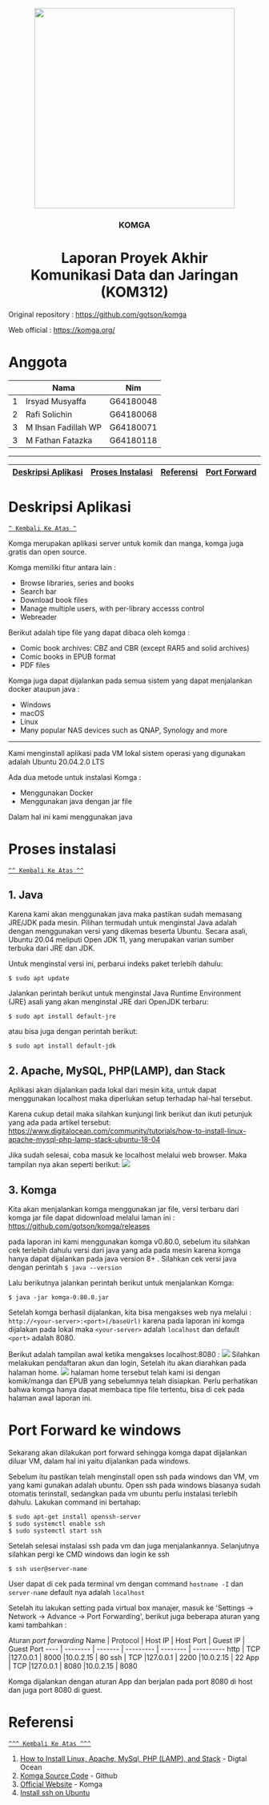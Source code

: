 <p align="center">
  <!--<b>Some Links:</b><br>
  //<a href="#">Link 1</a> |
  //<a href="#">Link 2</a> |
  //<a href="#">Link 3</a>
  //<br><br> -->
  <img src="https://user-images.githubusercontent.com/62282651/111072088-a425b080-850b-11eb-9393-ec330fba5ad6.png" width="400px" height="400px">
</p>

<h3 align="center"> KOMGA </h3>


<h1 align="center">Laporan Proyek Akhir <br> Komunikasi Data dan Jaringan (KOM312) </h1>

Original repository : https://github.com/gotson/komga

Web official : https://komga.org/

# Anggota
<table>
    <thead>
        <tr>
            <th></th>
            <th>Nama</th>
            <th>Nim</th>
        </tr>
    </thead>
    <tbody>
        <tr>
            <td>1</td>
            <td>Irsyad Musyaffa</td>
            <td>G64180048</td>
        </tr>
        <tr>
            <td>2</td>
            <td>Rafi Solichin</td>
            <td>G64180068</td>
        </tr>
        <tr>
            <td>3</td>
            <td>M Ihsan Fadillah WP</td>
            <td>G64180071</td>
        </tr>
        <tr>
            <td>3</td>
            <td>M Fathan Fatazka</td>
            <td>G64180118</td>
        </tr>
</tbody>
</table>

---
[Deskripsi Aplikasi](#deskripsi-aplikasi) | [Proses Instalasi](#proses-instalasi) | [Referensi](#referensi) | [Port Forward](#port-forward-ke-windows)
:-:|:-:|:-:|:-:


# Deskripsi Aplikasi
[`^ Kembali Ke Atas ^`](#) 

Komga merupakan aplikasi server untuk komik dan manga, komga juga gratis dan open source.

Komga memiliki fitur antara lain :
- Browse libraries, series and books
- Search bar
- Download book files
- Manage multiple users, with per-library accesss control
- Webreader

Berikut adalah tipe file yang dapat dibaca oleh komga :
- Comic book archives: CBZ and CBR (except RAR5 and solid archives)
- Comic books in EPUB format
- PDF files

Komga juga dapat dijalankan pada semua sistem yang dapat menjalankan docker ataupun java :
- Windows
- macOS
- Linux
- Many popular NAS devices such as QNAP, Synology and more
---
Kami menginstall aplikasi pada VM lokal sistem operasi yang digunakan adalah Ubuntu 20.04.2.0 LTS

Ada dua metode untuk instalasi Komga :
- Menggunakan Docker
- Menggunakan java dengan jar file

Dalam hal ini kami menggunakan java

# Proses instalasi
[`^^ Kembali Ke Atas ^^`](#)

## 1. Java
Karena kami akan menggunakan java maka pastikan sudah memasang JRE/JDK pada mesin.
Pilihan termudah untuk menginstal Java adalah dengan menggunakan versi yang dikemas beserta Ubuntu. Secara asali, Ubuntu 20.04 meliputi Open JDK 11, yang merupakan varian sumber terbuka dari JRE dan JDK.

Untuk menginstal versi ini, perbarui indeks paket terlebih dahulu:
````
$ sudo apt update
````
Jalankan perintah berikut untuk menginstal Java Runtime Environment (JRE) asali yang akan menginstal JRE dari OpenJDK terbaru:
````
$ sudo apt install default-jre
````
atau bisa juga dengan perintah berikut:
````
$ sudo apt install default-jdk
````
## 2. Apache, MySQL, PHP(LAMP), dan Stack
Aplikasi akan dijalankan pada lokal dari mesin kita, untuk dapat menggunakan localhost maka diperlukan setup terhadap hal-hal tersebut.

Karena cukup detail maka silahkan kunjungi link berikut dan ikuti petunjuk yang ada pada artikel tersebut: https://www.digitalocean.com/community/tutorials/how-to-install-linux-apache-mysql-php-lamp-stack-ubuntu-18-04

Jika sudah selesai, coba masuk ke localhost melalui web browser. Maka tampilan nya akan seperti berikut:
![](src/localhost.png)

## 3. Komga
Kita akan menjalankan komga menggunakan jar file, versi terbaru dari komga jar file dapat didownload melalui laman ini : https://github.com/gotson/komga/releases

pada laporan ini kami menggunakan komga v0.80.0, sebelum itu silahkan cek terlebih dahulu versi dari java yang ada pada mesin karena komga hanya dapat dijalankan pada
java version 8+ . Silahkan cek versi java dengan perintah ```` $ java --version ````

Lalu berikutnya jalankan perintah berikut untuk menjalankan Komga:
````
$ java -jar komga-0.80.0.jar
````
Setelah komga berhasil dijalankan, kita bisa mengakses web nya melalui : ```` http://<your-server>:<port>(/baseUrl) ````
karena pada laporan ini komga dijalakan pada lokal maka `` <your-server> `` adalah `` localhost `` dan default `` <port> `` adalah 8080.

Berikut adalah tampilan awal ketika mengakses localhost:8080  :
![](src/login.png)
Silahkan melakukan pendaftaran akun dan login, Setelah itu akan diarahkan pada halaman home. 
![](src/home2.png)
halaman home tersebut telah kami isi dengan komik/manga dan EPUB yang sebelumnya telah disiapkan. Perlu perhatikan bahwa komga hanya dapat membaca tipe file tertentu, bisa di cek pada halaman awal laporan ini.

# Port Forward ke windows
Sekarang akan dilakukan port forward sehingga komga dapat dijalankan diluar VM, dalam hal ini yaitu dijalankan pada windows.

Sebelum itu pastikan telah menginstall open ssh pada windows dan VM, vm yang kami gunakan adalah ubuntu. Open ssh pada windows biasanya sudah otomatis terinstall, sedangkan pada vm ubuntu perlu instalasi terlebih dahulu. Lakukan command ini bertahap:
````
$ sudo apt-get install openssh-server
$ sudo systemctl enable ssh
$ sudo systemctl start ssh

````
Setelah selesai instalasi ssh pada vm dan juga menjalankannya. Selanjutnya silahkan pergi ke CMD windows dan login ke ssh
````
$ ssh user@server-name
````
User dapat di cek pada terminal vm dengan command `` hostname -I `` dan ``server-name`` default nya adalah ``localhost``

Setelah itu lakukan setting pada virtual box manajer, masuk ke 'Settings -> Network -> Advance -> Port Forwarding', berikut juga beberapa aturan yang kami tambahkan :

Aturan *port forwarding*
Name   | Protocol   | Host IP    | Host Port  | Guest IP   | Guest Port
----   | --------   | -------    | ---------  | --------   | ----------
http   | TCP        |127.0.0.1   | 8000       |10.0.2.15   | 80
ssh    | TCP        |127.0.0.1   | 2200       |10.0.2.15   | 22
App    | TCP        |127.0.0.1   | 8080       |10.0.2.15   | 8080

Komga dijalankan dengan aturan App dan berjalan pada port 8080 di host dan juga port 8080 di guest.
# Referensi
[`^^^ Kembali Ke Atas ^^^`](#)

1. [How to Install Linux, Apache, MySql, PHP (LAMP), and Stack](https://www.digitalocean.com/community/tutorials/how-to-install-linux-apache-mysql-php-lamp-stack-ubuntu-18-04) - Digtal Ocean
2. [Komga Source Code](https://github.com/gotson/komga) - Github
3. [Official Website](https://komga.org/) - Komga
4. [Install ssh on Ubuntu](https://www.cyberciti.biz/faq/ubuntu-linux-install-openssh-server/) 
